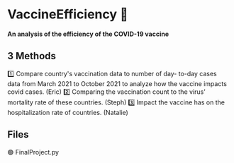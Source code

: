 # VaccineEfficiency :syringe:
**An analysis of the efficiency of the COVID-19 vaccine**

## 3 Methods
:one: Compare country's vaccination data to number of day- to-day cases data from March 2021 to October 2021 to analyze how the vaccine impacts covid cases. (Eric)
:two: Comparing the vaccination count to the virus’ mortality rate of these countries. (Steph)
:three: Impact the vaccine has on the hospitalization rate of countries. (Natalie)


## Files
:green_circle: FinalProject.py 
